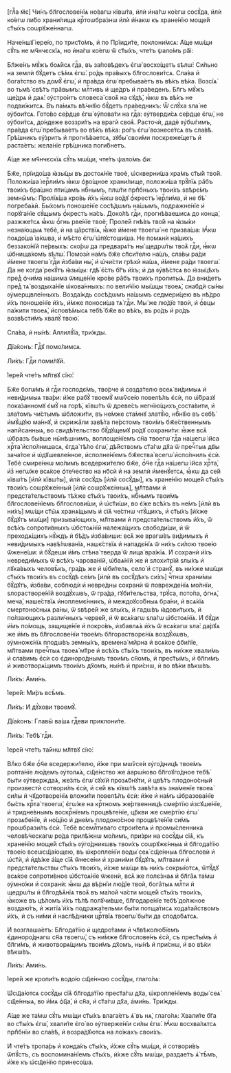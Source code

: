 [глⷡ҇а м҃є] Чи́нъ бл҃гослове́нїѧ но́вагѡ кївѡ́та, и҆лѝ и҆на́гѡ ко́егѡ сосꙋ́да,
и҆лѝ ко́егѡ ли́бо храни́лища крⷭ҇тоѡбра́знѡ и҆лѝ и҆́накѡ къ хране́нїю моще́й
ст҃ы́хъ соѡрꙋже́ннагѡ.

Наче́ншꙋ і҆ере́ю, по трист҃о́мъ, и҆ по Прїиди́те, поклони́мсѧ: А҆́ще мѡ́щи
сꙋ́ть не мч҃нчєскїѧ, но и҆на́гѡ ко́егѡ ѿ ст҃ы́хъ, чте́тъ ѱало́мъ ра҃і:

Бл҃же́нъ мꙋ́жъ боѧ́йсѧ гдⷭ҇а, въ за́повѣдехъ є҆гѡ̀ восхо́щетъ ѕѣлѡ̀: Си́льно на
землѝ бꙋ́детъ сѣ́мѧ є҆гѡ̀. ро́дъ пра́выхъ бл҃гослови́тсѧ. Сла́ва и҆ бога́тство
въ домꙋ̀ є҆гѡ̀, и҆ пра́вда є҆гѡ̀ пребыва́етъ въ вѣ́къ вѣ́ка. Возсїѧ̀ во тьмѣ̀
свѣ́тъ пра̑вымъ: млⷭ҇тивъ и҆ ще́дръ и҆ пра́веденъ. Бл҃гъ мꙋ́жъ ще́дрѧ и҆ даѧ̀:
ᲂу҆стро́итъ словеса̀ своѧ̑ на сꙋдѣ̀, ꙗ҆́кѡ въ вѣ́къ не подви́житсѧ. Въ па́мѧть
вѣ́чнꙋю бꙋ́детъ пра́ведникъ: Ѿ слꙋ́ха ѕла̀ не ᲂу҆бои́тсѧ. Гото́во се́рдце є҆гѡ̀
ᲂу҆пова́ти на гдⷭ҇а: ᲂу҆тверди́сѧ се́рдце є҆гѡ̀, не ᲂу҆бои́тсѧ, до́ндеже
воззри́тъ на врагѝ своѧ̑. Расточѝ, дадѐ ᲂу҆бѡ́гимъ, пра́вда є҆гѡ̀ пребыва́етъ во
вѣ́къ вѣ́ка: ро́гъ є҆гѡ̀ вознесе́тсѧ въ сла́вѣ. Грѣ́шникъ ᲂу҆́зритъ и҆
прогнѣ́ваетсѧ, зꙋбы̀ свои́ми поскреже́щетъ и҆ раста́етъ: жела́нїе грѣ́шника
поги́бнетъ.

А҆́ще же мч҃нчєскїѧ сꙋ́ть мѡ́щи, чте́тъ ѱало́мъ ѻ҃и:

Бж҃е, прїидо́ша ꙗ҆зы́цы въ достоѧ́нїе твоѐ, ѡ҆скверни́ша хра́мъ ст҃ы́й тво́й.
Положи́ша і҆ерⷭ҇ли́мъ ꙗ҆́кѡ ѻ҆во́щное храни́лище, положи́ша трꙋ̑пїѧ ра̑бъ
твои́хъ бра́шно пти́цамъ нбⷭ҇нымъ, плѡ́ти прпⷣбныхъ твои́хъ ѕвѣрє́мъ земны̑мъ:
Пролїѧ́ша кро́вь и҆́хъ ꙗ҆́кѡ во́дꙋ ѻ҆́крестъ і҆ерⷭ҇ли́ма, и҆ не бѣ̀ погреба́ѧй.
Бы́хомъ поноше́нїе сосѣ́дѡмъ на́шымъ, подражне́нїе и҆ порꙋга́нїе сꙋ́щымъ
ѻ҆́крестъ на́съ. Доко́лѣ гдⷭ҇и, прогнѣ́ваешисѧ до конца̀, разжже́тсѧ ꙗ҆́кѡ
ѻ҆́гнь рве́нїе твоѐ; Проле́й гнѣ́въ тво́й на ꙗ҆зы́ки незна́ющыѧ тебѐ, и҆ на
ца̑рствїѧ, ꙗ҆̀же и҆́мене твоегѡ̀ не призва́ша: Ꙗ҆́кѡ поѧдо́ша і҆а́кѡва, и҆
мѣ́сто є҆гѡ̀ ѡ҆пꙋстоши́ша. Не помѧнѝ на́шихъ беззако́нїй пе́рвыхъ: ско́рѡ да
предварѧ́тъ ны̀ щедрѡ́ты твоѧ̑ гдⷭ҇и, ꙗ҆́кѡ ѡ҆бнища́хомъ ѕѣлѡ̀. Помозѝ на́мъ
бж҃е сп҃си́телю на́шъ, сла́вы ра́ди и҆́мене твоегѡ̀ гдⷭ҇и и҆зба́ви ны̀, и҆
ѡ҆чи́сти грѣхѝ на́шѧ, и҆́мене ра́ди твоегѡ̀. Да не когда̀ рекꙋ́тъ ꙗ҆зы́цы: гдѣ̀
є҆́сть бг҃ъ и҆́хъ; и҆ да ᲂу҆вѣ́стсѧ во ꙗ҆зы́цѣхъ пред̾ ѻ҆чи́ма на́шима ѿмще́нїе
кро́ве ра̑бъ твои́хъ пролиты́ѧ. Да вни́детъ пред̾ тѧ̀ воздыха́нїе ѡ҆кова́нныхъ:
по вели́чїю мы́шцы твоеѧ̀, снабдѝ сы́ны ᲂу҆мерщвле́нныхъ. Возда́ждь сосѣ́дѡмъ
на́шымъ седмери́цею въ нѣ́дро и҆́хъ поноше́нїе и҆́хъ, и҆́мже поноси́ша тѧ̀
гдⷭ҇и. Мы́ же лю́дїе твоѝ, и҆ ѻ҆́вцы па́жити твоеѧ̀, и҆сповѣ́мысѧ тебѣ̀ бж҃е во
вѣ́къ, въ ро́дъ и҆ ро́дъ возвѣсти́мъ хвалꙋ̀ твою̀.

Сла́ва, и҆ ны́нѣ: А҆ллилꙋ́їа, три́жды.

Дїа́конъ: Гдⷭ҇ꙋ помо́лимсѧ.

Ли́къ: Гдⷭ҇и поми́лꙋй.

І҆ере́й чте́тъ мл҃твꙋ сїю̀:

Бж҃е богѡ́мъ и҆ гдⷭ҇и господє́мъ, тво́рче и҆ созда́телю всеѧ̀ ви́димыѧ и҆
неви́димыѧ тва́ри: и҆́же рабꙋ̀ твоемꙋ̀ мѡѷсе́ю повелѣ́лъ є҆сѝ, по ѡ҆́бразꙋ
пока́занномꙋ є҆мꙋ̀ на горѣ̀, кївѡ́тъ ѿ древе́съ негнїю́щихъ соста́вити, и҆
зла́томъ чи́стымъ ѡ҆бложи́ти, въ не́мже ста́мнꙋ златꙋ́ю, нбⷭ҇нꙋю въ себѣ̀
и҆мꙋ́щꙋю ма́ннꙋ, и҆ скрижа̑ли завѣ́та пе́рстомъ твои́мъ бж҃е́ственнымъ
напи̑санныѧ, во свидѣ́тельство бꙋ́дꙋщемꙋ ро́дꙋ сохрани́ти: ꙗ҆̀же всѧ̑ ѡ҆́бразъ
бы́вше ны̑нѣшнимъ, воплоще́нїемъ сн҃а твоегѡ̀ гдⷭ҇а на́шегѡ і҆и҃са хрⷭ҇та̀
и҆спо́лнишасѧ, є҆гда̀ тѣ́ло є҆гѡ̀, дѣ́йствомъ ст҃а́гѡ дх҃а ѿ пречⷭ҇тыѧ дв҃ы
зача́тое и҆ ѡ҆дꙋшевле́нное, и҆сполне́нїемъ бж҃ества̀ всегѡ̀ и҆спо́лнилъ є҆сѝ.
Тебѐ смире́ннѡ мо́лимъ вседержи́телю бж҃е, ѻ҆́ч҃е гдⷭ҇а на́шегѡ і҆и҃са хрⷭ҇та̀,
и҆з̾ негѡ́же всѧ́кое ѻ҆те́чество на нб҃сѝ и҆ на землѝ и҆менꙋ́етсѧ, ꙗ҆́кѡ да се́й
кївѡ́тъ [и҆лѝ кївѡ́ты], и҆лѝ сосꙋ́дъ [и҆лѝ сосꙋ́ды], къ хране́нїю моще́й ст҃ы́хъ
твои́хъ соѡрꙋже́нный [и҆лѝ соѡрꙋжє́нныѧ], мл҃твами и҆ предста́тельствомъ тѣ́хже
ст҃ы́хъ твои́хъ, нбⷭ҇нымъ твои́мъ бл҃гослове́нїемъ бл҃гослови́ши, и҆ ѡ҆ст҃и́ши,
во є҆́же всѣ́хъ въ не́мъ [и҆лѝ въ ни́хъ] мѡ́щи ст҃ы̑ѧ хранѧ́щымъ и҆ сїѧ̑ че́стнѡ
чтꙋ́щихъ, и҆ ст҃ы́хъ [и҆́хже бꙋ́дꙋтъ мѡ́щи] призыва́ющихъ, мл҃твами и҆
предста́тельствомъ и҆́хъ, ѿ всѣ́хъ сопроти́вныхъ ѡ҆бстоѧ́нїй належа́щихъ
свободи́ши, и҆ ѿ преходѧ́щихъ нꙋ́ждъ и҆ бѣ́дъ и҆зба́виши: всѧ̑ же врагѡ́въ
ви́димыхъ и҆ неви́димыхъ навѣ́тѡванїѧ, нашє́ствїѧ и҆ нападє́нїѧ ѿ ни́хъ си́лою
твое́ю ѿжене́ши: и҆ бꙋ́деши и҆̀мъ стѣна̀ тверда̀ ѿ лица̀ вра́жїѧ. И҆ сохранѝ
и҆̀хъ невреди́мыхъ ѿ всѣ́хъ чарова́нїй, ѡ҆баѧ́нїй же и҆ ѕлохи́трїй ѕлы́хъ и҆
лꙋка́выхъ человѣ̑къ, гра́дъ же и҆ ѡ҆би́тель, село̀ и҆ странꙋ̀, въ ни́хже мѡ́щи
ст҃ы́хъ твои́хъ въ сосꙋ́дѣ се́мъ [и҆лѝ въ сосꙋ́дѣхъ си́хъ] чⷭ҇тнѡ храни́мы
бꙋ́дꙋтъ, и҆зба́ви, соблюдѝ и҆ невре́дны сохранѝ ѿ поврежде́нїѧ мо́лнїи,
ѕлорастворе́нїй воздꙋ́хѡвъ, ѿ гра́да, гꙋби́тельства, трꙋ́са, пото́па, ѻ҆гнѧ̀,
меча̀, наше́ствїѧ и҆ноплемє́нникъ, и҆ междоꙋсо́бныѧ бра́ни, и҆ всѧ́кїѧ
смертоно́сныѧ ра́ны, ѿ ѕвѣре́й же ѕлы́хъ, и҆ гадѡ́въ ꙗ҆дови́тыхъ, и҆ по́лзающихъ
разли́чныхъ черве́й, и҆ ѿ всѧ́кагѡ ѕла́гѡ ѡ҆бстоѧ́нїѧ. И҆ бꙋ́ди и҆̀мъ по́мощь,
защище́нїе и҆ покро́въ, и҆збавлѧ́ѧ и҆̀хъ ѿ всѧ́кагѡ ѕла̀: да́рꙋѧ же и҆̀мъ въ
бл҃гослове́нїи твое́мъ бл҃горастворє́нїѧ воздꙋ́хѡвъ, ᲂу҆множє́нїѧ плодѡ́въ
земны́хъ, времена̀ ми̑рна и҆ всѧ́кое ѻ҆би́лїе, мл҃твами пречⷭ҇тыѧ твоеѧ̀ мт҃ре
и҆ всѣ́хъ ст҃ы́хъ твои́хъ, въ ни́хже хвали́мь и҆ сла́вимь є҆сѝ со є҆диноро́днымъ
твои́мъ сн҃омъ, и҆ прест҃ы́мъ, и҆ бл҃ги́мъ и҆ животворѧ́щимъ твои́мъ дх҃омъ,
ны́нѣ и҆ при́снѡ, и҆ во вѣ́ки вѣкѡ́въ.

Ли́къ: А҆ми́нь.

І҆ере́й: Ми́ръ всѣ̑мъ.

Ли́къ: И҆ дꙋ́хови твоемꙋ̀.

Дїа́конъ: Главы̑ ва́шѧ гдⷭ҇еви приклони́те.

Ли́къ: Тебѣ̀ гдⷭ҇и.

І҆ере́й чте́тъ та́йнѡ мл҃твꙋ сїю̀:

Влⷣко бж҃е ѻ҆́ч҃е вседержи́телю, и҆́же при мѡѷсе́и ᲂу҆го́дницѣ твое́мъ
ропта́нїе лю́демъ ᲂу҆толѧ́ѧ, сщ҃е́нство же а҆арѡ́ново бл҃гоꙋго́дное тебѣ̀ бы́ти
ᲂу҆твержда́ѧ, же́злъ є҆гѡ̀ сꙋхі́й прозѧ́бнꙋти, и҆ цвѣ́тъ плодоно́сный произвестѝ
сотвори́лъ є҆сѝ, и҆ се́й въ кївѡ́тѣ завѣ́та въ зна́менїе твоеѧ̀ си́лы и҆
чꙋдотворе́нїѧ вложи́ти повелѣ́лъ є҆сѝ: и҆́же и҆ на́мъ ѡ҆бразова́нїе бы́сть
хрⷭ҇та̀ твоегѡ̀, є҆гѡ́же на крⷭ҇тномъ же́ртвенницѣ сме́ртїю и҆зсꙋше́нїе, и҆
тридне́внымъ воскрⷭ҇нїемъ процвѣте́нїе, цр҃кви же сме́ртїю є҆гѡ̀ прозѧбе́нїе, и҆
но́щїю и҆ дне́мъ плодоно́сное процвѣте́нїе си́мъ проѡбрази́лъ є҆сѝ. Тебѐ
всемлⷭ҇тиваго строи́телѧ и҆ промы́сленника человѣ́ческагѡ ро́да прилѣ́жнѡ
мо́лимъ, при́зри на сосꙋ́ды сїѧ̑, къ хране́нїю моще́й ст҃ы́хъ ᲂу҆го́дникѡвъ
твои́хъ соѡрꙋжє́нныѧ и҆ бл҃года́тїю твое́ю всеѡсщ҃а́ющею, въ ѡ҆кропле́нїи воды̀
сеѧ̀ сщ҃е́нныѧ бл҃гословѝ и҆ ѡ҆ст҃ѝ, и҆ и҆дѣ́же а҆́ще сїѧ̑ ѿнесе́ни и҆ храни́ми
бꙋ́дꙋтъ, мл҃твами и҆ предста́тельствы ст҃ы́хъ твои́хъ, и҆́хже мѡ́щи въ ни́хъ
сокры́ютсѧ, ѿтꙋ́дꙋ всѧ́кое сопроти́вное ѡ҆бстоѧ́нїе ѿженѝ, всѧ̑ же полє́знаѧ и҆
бл҃га̑ѧ та́мѡ ᲂу҆мно́жи и҆ сохранѝ: ꙗ҆́кѡ да вѣ́рнїи лю́дїе твоѝ, бога̑тыѧ
млⷭ҇ти и҆ щедрѡ́ты и҆ бл҃годѣѧ̑нїѧ твоѧ̑ въ ма́лой ча́сти моще́й ст҃ы́хъ
твои́хъ, ꙗ҆́коже въ цѣ́ломъ и҆́хъ тѣ́лѣ полꙋчи́вше, бл҃годаре́нїе тебѣ̀ до́лжное
воздаю́тъ, и҆ житїѧ̀ и҆́хъ подража́тельми бы́ти потща́тисѧ хода́тайствомъ и҆́хъ,
и҆ съ ни́ми и҆ наслѣ́дники црⷭ҇твїѧ твоегѡ̀ бы́ти да сподо́бѧтсѧ.

И҆ возглаша́етъ: Бл҃года́тїю и҆ щедро́тами и҆ чл҃вѣколю́бїемъ є҆диноро́днагѡ
сн҃а твоегѡ̀, съ ни́мже бл҃гослове́нъ є҆сѝ, съ прест҃ы́мъ и҆ бл҃ги́мъ, и҆
животворѧ́щимъ твои́мъ дх҃омъ, ны́нѣ и҆ при́снѡ, и҆ во вѣ́ки вѣкѡ́въ.

Ли́къ: А҆ми́нь.

І҆ере́й же кропи́тъ водо́ю сщ҃е́нною сосꙋ́ды, глаго́лѧ:

Ѡ҆сщ҃а́ютсѧ сосꙋ́ды сїѧ̑ бл҃года́тїю прест҃а́гѡ дх҃а, ѡ҆кропле́нїемъ воды̀ сеѧ̀
сщ҃е́нныѧ, во и҆́мѧ ѻ҆ц҃а̀, и҆ сн҃а, и҆ ст҃а́гѡ дх҃а, а҆ми́нь. Три́жды.

А҆́ще же та́мѡ сꙋ́ть мѡ́щи ст҃ы́хъ влага́етъ ѧ҆̀ въ нѧ̀, глаго́лѧ: Хвали́те
бг҃а во ст҃ы́хъ є҆гѡ̀, хвали́те є҆го̀ во ᲂу҆тверже́нїи си́лы є҆гѡ̀. Ꙗ҆́кѡ
восхва́лѧтсѧ прпⷣбнїи во сла́вѣ, и҆ возра́дꙋютсѧ на ло́жахъ свои́хъ.

И҆ чте́тъ тропа́рь и҆ конда́къ ст҃ы́хъ, и҆́хже сꙋ́ть мѡ́щи, и҆ сотвори́въ
ѿпꙋ́стъ, съ воспомина́нїемъ ст҃ы́хъ, и҆́хже сꙋ́ть мѡ́щи, раздае́тъ ѧ҆̀ тѣ̑мъ,
и҆̀же къ ѡ҆сщ҃е́нїю принесо́ша.

